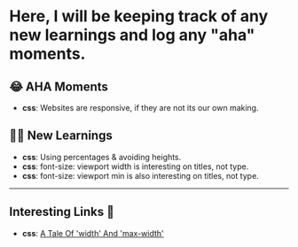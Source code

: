 # Here, I will be keeping track of any new learnings and log any "aha" moments.

## 😂 AHA Moments

-   **css**: Websites are responsive, if they are not its our own making.

## 👨‍🎓 New Learnings

-   **css**: Using percentages & avoiding heights.
-   **css**: font-size: viewport width is interesting on titles, not type.
-   **css**: font-size: viewport min is also interesting on titles, not type.

---

## Interesting Links 🚀

-   **css**: [A Tale Of 'width' And 'max-width'](https://css-tricks.com/tale-width-max-width/)
